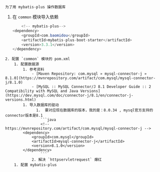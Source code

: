 	为了用	mybatis-plus 操作数据库
1. 在 `common` 模块导入依赖
	```java
		<!-- mybatis-plus-->  
	<dependency>  
		<groupId>com.baomidou</groupId>  
		<artifactId>mybatis-plus-boot-starter</artifactId>  
		<version>3.3.1</version>  
	</dependency>
```
2. 配置 `common` 模块的 pom.xml
	1. 配置数据源
		1. 参考资料
			- [Maven Repository: com.mysql » mysql-connector-j » 8.1.0](https://mvnrepository.com/artifact/com.mysql/mysql-connector-j/8.1.0)
			- [MySQL :: MySQL Connector/J 8.1 Developer Guide :: 2 Compatibility with MySQL and Java Versions](https://dev.mysql.com/doc/connector-j/8.1/en/connector-j-versions.html)
		1. 导入数据库的驱动
			  1.  要对应现在数据库的版本，我的是：8.0.34 , mysql官方支持的connector版本是8.1
				```java
				<!-- https://mvnrepository.com/artifact/com.mysql/mysql-connector-j -->
		<dependency>
		    <groupId>com.mysql</groupId>
		    <artifactId>mysql-connector-j</artifactId>
		    <version>8.1.0</version>
		</dependency>
				```
			2. 解决 `httpservletrequest` 爆红
	1. 配置 mybatis-plus 
